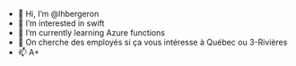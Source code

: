 - 👋 Hi, I’m @lhbergeron
- 👀 I’m interested in swift
- 🌱 I’m currently learning Azure functions
- 💞️ On cherche des employés si ça vous intéresse à Québec ou 3-Rivières
- 📫 A+

<!---
lhbergeron/lhbergeron is a ✨ special ✨ repository because its `README.md` (this file) appears on your GitHub profile.
You can click the Preview link to take a look at your changes.
--->
